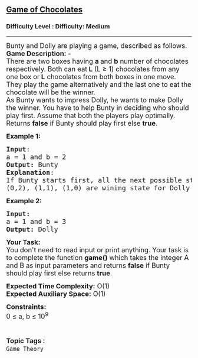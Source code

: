 <h2><a href="https://www.geeksforgeeks.org/problems/game-of-chocolates3554/1?page=1&difficulty=Medium&status=unsolved&sortBy=submissions">Game of Chocolates</a></h2><h3>Difficulty Level : Difficulty: Medium</h3><hr><div class="problems_problem_content__Xm_eO"><p><span style="font-size: 18px;"><span style="font-size: 18px;">Bunty and Dolly are playing a game, described as follows.</span><br><strong style="font-size: 18px;">Game Description: -</strong><br><span style="font-size: 18px;">There are two boxes having </span><strong style="font-size: 18px;">a </strong><span style="font-size: 18px;">and </span><strong style="font-size: 18px;">b</strong><span style="font-size: 18px;"> number&nbsp;of chocolates respectively. Both can eat</span><strong style="font-size: 18px;"> L</strong><span style="font-size: 18px;">&nbsp;(L ≥ 1) chocolates from any one box or</span><strong style="font-size: 18px;"> L</strong><span style="font-size: 18px;"> chocolates from both boxes in one&nbsp;move. They play the game alternatively and the last one to eat the chocolate will be the winner.</span><br><span style="font-size: 18px;">As Bunty wants to impress Dolly, he wants to make Dolly the winner. You have to help Bunty in deciding who should play first. Assume that both the players play optimally.</span><br><span style="font-size: 18px;">Returns <strong>false</strong> if Bunty should play first else <strong>true</strong>.</span><br></span></p>
<p><span style="font-size: 18px;"><strong>Example 1:</strong></span></p>
<pre><span style="font-size: 18px;"><strong>Input</strong>:
a = 1 and b = 2
<strong>Output:</strong>&nbsp;Bunty</span><span style="font-size: 18px;">
<strong>Explanation</strong>:
If Bunty starts first, all the next possible state
(0,2), (1,1), (1,0) are wining state for Dolly</span>
</pre>
<p><span style="font-size: 18px;"><strong>Example 2:</strong></span></p>
<pre><span style="font-size: 18px;"><strong>Input:</strong>
a = 1 and b = 3
<strong>Output: </strong>Dolly
</span></pre>
<p><span style="font-size: 18px;"><strong>Your Task:&nbsp;&nbsp;</strong><br>You don't need to read input or print anything. Your task is to complete the function&nbsp;<strong>game()</strong>&nbsp;which takes the integer A and B&nbsp;as input parameters and returns <strong>false</strong>&nbsp;if Bunty should play first else returns&nbsp;<strong>true</strong>.</span></p>
<p><span style="font-size: 18px;"><strong>Expected Time Complexity:</strong> O(1)<br><strong>Expected Auxiliary Space:</strong> O(1)</span></p>
<p><span style="font-size: 18px;"><strong>Constraints:</strong><br>0 ≤ a, b ≤ 10<sup>9</sup></span></p></div><br><p><span style=font-size:18px><strong>Topic Tags : </strong><br><code>Game Theory</code>&nbsp;
